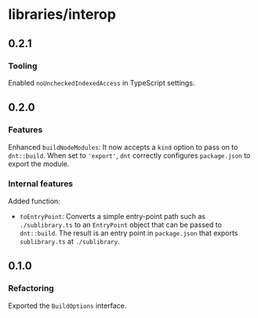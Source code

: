 # libraries/interop

## 0.2.1

### Tooling

Enabled `noUncheckedIndexedAccess` in TypeScript settings.

## 0.2.0

### Features

Enhanced `buildNodeModules`: It now accepts a `kind` option to pass on to `dnt::build`. When set to `'export'`, `dnt` correctly configures `package.json` to export the module.

### Internal features

Added function:

- `toEntryPoint`: Converts a simple entry-point path such as `./sublibrary.ts` to an `EntryPoint` object that can be passed to `dnt::build`. The result is an entry point in `package.json` that exports `sublibrary.ts` at `./sublibrary`.

## 0.1.0

### Refactoring

Exported the `BuildOptions` interface.
